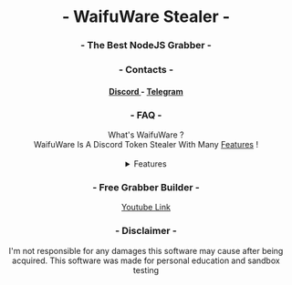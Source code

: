 <div align="center">
    <h1 align="center"> - WaifuWare Stealer - </h1>
    <h3 align="center"> - The Best NodeJS Grabber - </h3>
    <h3 align="center"> - Contacts - </h3>
    <h4 align="center"> 
        <a href= "https://discord.gg/MSBeFz5AX6"> Discord </a> - <a = href="https://t.me/waifuware"> Telegram </a>
    </h4>
    <h3 align="center"> - FAQ - </h3>
    What's WaifuWare ? <br>
    WaifuWare Is A Discord Token Stealer With Many <a href="#features"> Features</a> !
    <a id="features"></a> <br><br>
<details>
    <summary>Features</summary>
    💎: Premium Features (20€ - Join Discord)
    <details>
        <summary>Windows</summary>
        <h4 align="center">
            - Grabs Discord Token <br>
            - Discord Password (even when it's changed)<br>
            - IP Address (Public)<br>
            - Mac Address<br>
            - UUID<br>
            - Windows Product Key<br>
            - Local IP<br>
            - Wifi Passwords<br>
            - Discord New Email (when Changed)<br>
            - Alert When MFA is Enabled<br>
            - Alert When MFA is Disabled<br>
            - Bot Builder (💎)<br>
            - Alert When Paypal Is Added (💎)<br>
            - Credit Card When Added (💎)<br>
            - Browsers Passwords & Cookies (💎)<br>
            - Some Crypto Wallets (💎)<br>
            - More PC Infos (💎)<br>
            - Webcam & Screenshot (💎)<br>
            - Steam (💎)<br>
            - Add To Startup (💎)<br>
            - AutoFill (💎)<br>
            - Browsers Credit Cards (💎)<br>
            - Stored Discord Backup Codes (💎)<br>
            - BookMarks (💎)<br>
            - Browsers History (💎)<br>
            - Bypass Discord Token Protection (💎)<br>
            - AntiVM (💎)<br>
            - PC Wallpaper Grabber (💎)<br>
            - Minecraft Grabber (💎)<br>
            - Firefox Stealer (💎)<br>
            - 0/64 Detections (💎)<br>
            - Downloads (💎)<br>
            - Home Address(es) (💎)<br>
            - Hide Devices (💎)<br>
            - Signed Exe (💎)<br>   
            - Can Change Copyright, description... (💎)<br>
            - HQ Guilds (💎)<br>
            - HQ Friends (💎)<br>
            - HQ Bots (💎)<br>
            - Roblox Grabber (💎) <br>
            - Instagram Stealer (💎)<br>
            - Grab Important Files (💎) <br>
            - FileZilla Grabber (💎) <br>
            - Antivirus Grabber (💎) <br>
            - Exodus Password Grabber (💎) <br>
            - BattleNet Grabber (💎) <br>
        </h4>
    </details>
    <details>
        <summary>Linux</summary>
        <h4 align="center">
            - Working On The Linux One...
        </h4>
    </details>
</details>
</div>




<div align="center">
    <h3 align="center"> - Free Grabber Builder - </h3>
    <a href="https://www.youtube.com/watch?v=5Ka9xtS6TQU">Youtube Link</a>
    <h3 align="center"> - Disclaimer - </h3>
    I'm not responsible for any damages this software may cause after being acquired. This software was made for personal education and sandbox testing
</div>
